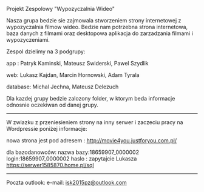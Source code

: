 Projekt Zespolowy "Wypozyczalnia Wideo"

Nasza grupa bedzie sie zajmowala stworzeniem strony internetowej z wypozyczalnia filmow wideo.
Bedzie nam potrzebna strona internetowa, baza danych z filmami oraz desktopowa aplikacja
do zarzadzania filmami i wypozyczeniami. 

Zespol dzielimy na 3 podgrupy:

app : Patryk Kaminski, Mateusz Swiderski, Pawel Szydlik

web: Lukasz Kajdan, Marcin Hornowski, Adam Tyrala

database: Michal Jechna, Mateusz Delezuch 

Dla kazdej grupy bedzie zalozony folder, w ktorym beda informacje odnosnie oczekiwan od danej grupy.
*************************
W zwiazku z przeniesieniem strony na inny serwer i zaczeciu pracy na Wordpressie poniżej informacje:

nowa strona jest pod adresem : http://movie4you.justforyou.com.pl/

dla bazodanowców:
nazwa bazy:18659907_0000002
login:18659907_0000002
haslo : zapytajcie Lukasza
https://serwer1585870.home.pl/sql

*************************
Poczta outlook:
e-mail: isk2015pz@outlook.com
